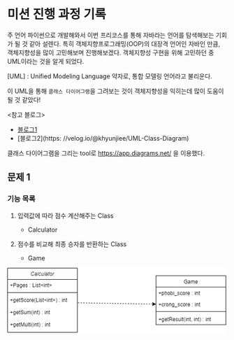 # 미션 진행 과정 기록

주 언어 파이썬으로 개발해와서 이번 프리코스를 통해 자바라는 언어를 탐색해보는 기회가 될 것 같아 설렌다.
특히 객체지향프로그래밍(OOP)의 대장격 언어인 자바인 만큼, 객체지향성을 많이 고민해보며 진행해보겠다.
객체지향성 구현을 위해 고민하던 중 UML이라는 것을 알게 되었다.

[UML] : Unified Modeling Language 약자로, 통합 모델링 언어라고 불리운다.

이 UML을 통해 `클래스 다이어그램`을 그려보는 것이 객체지향성을 익히는데 많이 도움이 될 것 같았다!

<참고 블로그>
- [블로그1](https://medium.com/@smagid_allThings/uml-class-diagrams-tutorial-step-by-step-520fd83b300b)
- [블로그2](https: //velog.io/@khyunjiee/UML-Class-Diagram)


클래스 다이어그램을 그리는 tool로 https://app.diagrams.net/ 을 이용했다.

## 문제 1

### 기능 목록


1. 입력값에 따라 점수 계산해주는 Class
    - Calculator

2. 점수를 비교해 최종 승자를 반환하는 Class
    - Game

![class diagram](./img/문제1_draft.png)
